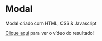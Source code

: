# Modal
Modal criado com HTML, CSS &amp; Javascript

[Clique aqui](https://www.instagram.com/reel/Cs_ZjXzv2rj/?utm_source=ig_web_copy_link&igshid=MzRlODBiNWFlZA==) para ver o vídeo do resultado!
